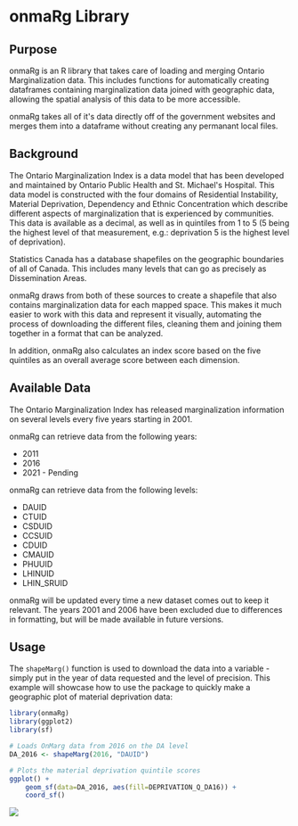 # onmaRg Library

## Purpose

onmaRg is an R library that takes care of loading and merging Ontario Marginalization data. This includes functions for automatically creating dataframes containing marginalization data joined with geographic data, allowing the spatial analysis of this data to be more accessible.

onmaRg takes all of it's data directly off of the government websites and merges them into a dataframe without creating any permanant local files.

## Background

The Ontario Marginalization Index is a data model that has been developed and maintained by Ontario Public Health and St. Michael's Hospital. This data model is constructed with the four domains of Residential Instability, Material Deprivation, Dependency and Ethnic Concentration which describe different aspects of marginalization that is experienced by communities. This data is available as a decimal, as well as in quintiles from 1 to 5 (5 being the highest level of that measurement, e.g.: deprivation 5 is the highest level of deprivation).

Statistics Canada has a database shapefiles on the geographic boundaries of all of Canada. This includes many levels that can go as precisely as Dissemination Areas.

onmaRg draws from both of these sources to create a shapefile that also contains marginalization data for each mapped space. This makes it much easier to work with this data and represent it visually, automating the process of downloading the different files, cleaning them and joining them together in a format that can be analyzed.

In addition, onmaRg also calculates an index score based on the five quintiles as an overall average score between each dimension.

## Available Data

The Ontario Marginalization Index has released marginalization information on several levels every five years starting in 2001.

onmaRg can retrieve data from the following years:
- 2011
- 2016
- 2021 - Pending

onmaRg can retrieve data from the following levels:
- DAUID
- CTUID
- CSDUID
- CCSUID
- CDUID
- CMAUID
- PHUUID
- LHINUID
- LHIN_SRUID

onmaRg will be updated every time a new dataset comes out to keep it relevant. The years 2001 and 2006 have been excluded due to differences in formatting, but will be made available in future versions.

## Usage

The `shapeMarg()` function is used to download the data into a variable - simply put in the year of data requested and the level of precision. This example will showcase how to use the package to quickly make a geographic plot of material deprivation data:

```r
library(onmaRg)
library(ggplot2)
library(sf)

# Loads OnMarg data from 2016 on the DA level
DA_2016 <- shapeMarg(2016, "DAUID")

# Plots the material deprivation quintile scores
ggplot() +
    geom_sf(data=DA_2016, aes(fill=DEPRIVATION_Q_DA16)) +
    coord_sf()
```
![](Example1.jpg)